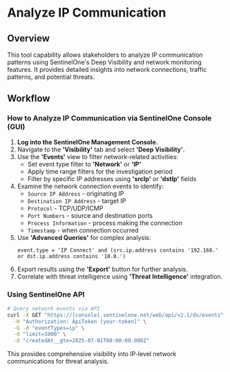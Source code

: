 # Analyze IP Communication

## Overview

This tool capability allows stakeholders to analyze IP communication patterns using SentinelOne's Deep Visibility and network monitoring features. It provides detailed insights into network connections, traffic patterns, and potential threats.

## Workflow

### How to Analyze IP Communication via SentinelOne Console (GUI)

1. **Log into the SentinelOne Management Console.**
2. Navigate to the **'Visibility'** tab and select **'Deep Visibility'**.
3. Use the **'Events'** view to filter network-related activities:
   - Set event type filter to **'Network'** or **'IP'**
   - Apply time range filters for the investigation period
   - Filter by specific IP addresses using **'srcIp'** or **'dstIp'** fields
4. Examine the network connection events to identify:
   - `Source IP Address` - originating IP
   - `Destination IP Address` - target IP
   - `Protocol` - TCP/UDP/ICMP
   - `Port Numbers` - source and destination ports
   - `Process Information` - process making the connection
   - `Timestamp` - when connection occurred
5. Use **'Advanced Queries'** for complex analysis:
   ```
   event.type = 'IP Connect' and (src.ip.address contains '192.168.' or dst.ip.address contains '10.0.')
   ```
6. Export results using the **'Export'** button for further analysis.
7. Correlate with threat intelligence using **'Threat Intelligence'** integration.

### Using SentinelOne API

```bash
# Query network events via API
curl -X GET "https://[console].sentinelone.net/web/api/v2.1/dv/events" \
  -H "Authorization: ApiToken [your-token]" \
  -G -d "eventTypes=ip" \
  -d "limit=1000" \
  -d "createdAt__gte=2025-07-01T00:00:00.000Z"
```

This provides comprehensive visibility into IP-level network communications for threat analysis.
